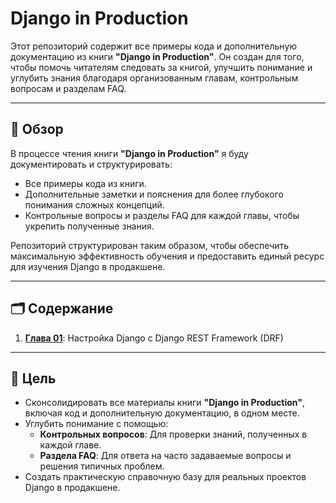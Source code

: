 # **Django in Production**

Этот репозиторий содержит все примеры кода и дополнительную документацию из книги **"Django in Production"**. Он создан для того, чтобы помочь читателям следовать за книгой, улучшить понимание и углубить знания благодаря организованным главам, контрольным вопросам и разделам FAQ.

---

## 📖 Обзор

В процессе чтения книги **"Django in Production"** я буду документировать и структурировать:
- Все примеры кода из книги.
- Дополнительные заметки и пояснения для более глубокого понимания сложных концепций.
- Контрольные вопросы и разделы FAQ для каждой главы, чтобы укрепить полученные знания.

Репозиторий структурирован таким образом, чтобы обеспечить максимальную эффективность обучения и предоставить единый ресурс для изучения Django в продакшене.

---

## 🗂 Содержание

1. [**Глава 01**](./Chapter01): Настройка Django с Django REST Framework (DRF)  
---

## 🎯 Цель

- Сконсолидировать все материалы книги **"Django in Production"**, включая код и дополнительную документацию, в одном месте.
- Углубить понимание с помощью:
  - **Контрольных вопросов**: Для проверки знаний, полученных в каждой главе.
  - **Раздела FAQ**: Для ответа на часто задаваемые вопросы и решения типичных проблем.
- Создать практическую справочную базу для реальных проектов Django в продакшене.